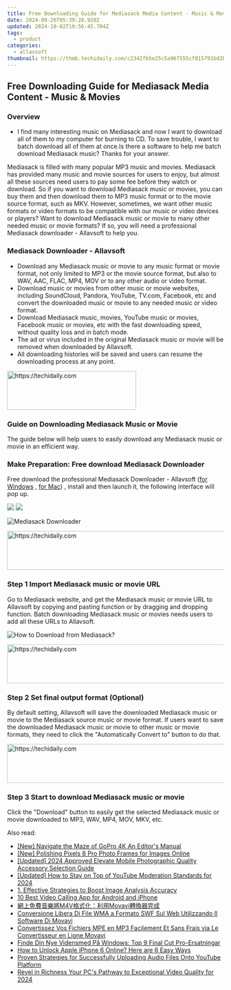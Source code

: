 ```yaml
---
title: Free Downloading Guide for Mediasack Media Content - Music & Movies
date: 2024-09-26T05:39:28.920Z
updated: 2024-10-02T19:56:45.704Z
tags:
  - product
categories:
  - allavsoft
thumbnail: https://thmb.techidaily.com/c2342fb5e25c5a967555cf815791bd2b9698b049e69b2eb389ba72dc308a7ad2.jpeg
---
```


## Free Downloading Guide for Mediasack Media Content - Music & Movies

### Overview

* I find many interesting music on Mediasack and now I want to download all of them to my computer for burning to CD. To save trouble, I want to batch download all of them at once.Is there a software to help me batch download Mediasack music? Thanks for your answer.

Mediasack is filled with many popular MP3 music and movies. Mediasack has provided many music and movie sources for users to enjoy, but almost all these sources need users to pay some fee before they watch or download. So if you want to download Mediasack music or movies, you can buy them and then download them to MP3 music format or to the movie source format, such as MKV. However, sometimes, we want other music formats or video formats to be compatible with our music or video devices or players? Want to download Mediasack music or movie to many other needed music or movie formats? If so, you will need a professional Mediasack downloader - Allavsoft to help you.

### Mediasack Downloader - Allavsoft

* Download any Mediasack music or movie to any music format or movie format, not only limited to MP3 or the movie source format, but also to WAV, AAC, FLAC, MP4, MOV or to any other audio or video format.
* Download music or movies from other music or movie websites, including SoundCloud, Pandora, YouTube, TV.com, Facebook, etc and convert the downloaded music or movie to any needed music or video format.
* Download Mediasack music, movies, YouTube music or movies, Facebook music or movies, etc with the fast downloading speed, without quality loss and in batch mode.
* The ad or virus included in the original Mediasack music or movie will be removed when downloaded by Allavsoft.
* All downloading histories will be saved and users can resume the downloading process at any point.

<!-- affiliate ads begin -->
<a href="https://aligracehair.sjv.io/c/5597632/1896505/19272" target="_top" id="1896505">
  <img src="//a.impactradius-go.com/display-ad/19272-1896505" border="0" alt="https://techidaily.com" width="300" height="90"/>
</a>
<img height="0" width="0" src="https://aligracehair.sjv.io/i/5597632/1896505/19272" style="position:absolute;visibility:hidden;" border="0" />
<!-- affiliate ads end -->

### Guide on Downloading Mediasack Music or Movie

The guide below will help users to easily download any Mediasack music or movie in an efficient way.

### Make Preparation: Free download Mediasack Downloader

Free download the professional Mediasack Downloader - Allavsoft ([for Windows](https://tools.techidaily.com/allavsoft/products/) , [for Mac](https://tools.techidaily.com/allavsoft/products/)) , install and then launch it, the following interface will pop up.

[![](https://www.allavsoft.com/how-to/../images/how-to/free-download-win.jpg)](https://tools.techidaily.com/allavsoft/products/) [![](https://www.allavsoft.com/how-to/../images/how-to/free-download-mac.jpg)](https://tools.techidaily.com/allavsoft/products/)

![Mediasack Downloader](https://www.allavsoft.com/how-to/../images/allavsoft/screen-shot-600.jpg)

<!-- affiliate ads begin -->
<a href="https://unicoeye.pxf.io/c/5597632/2134238/18498" target="_top" id="2134238">
  <img src="//a.impactradius-go.com/display-ad/18498-2134238" border="0" alt="https://techidaily.com" width="728" height="90"/>
</a>
<img height="0" width="0" src="https://unicoeye.pxf.io/i/5597632/2134238/18498" style="position:absolute;visibility:hidden;" border="0" />
<!-- affiliate ads end -->

### Step 1 Import Mediasack music or movie URL

Go to Mediasack website, and get the Mediasack music or movie URL to Allavsoft by copying and pasting function or by dragging and dropping function. Batch downloading Mediasack music or movies needs users to add all these URLs to Allavsoft.

![How to Download from Mediasack?](https://www.allavsoft.com/how-to/../images/how-to/download-rtmp-video/download-rtmp-video.jpg)

<!-- affiliate ads begin -->
<a href="https://appsumo.8odi.net/c/5597632/2144285/7443" target="_top" id="2144285">
  <img src="//a.impactradius-go.com/display-ad/7443-2144285" border="0" alt="https://techidaily.com" width="728" height="90"/>
</a>
<img height="0" width="0" src="https://appsumo.8odi.net/i/5597632/2144285/7443" style="position:absolute;visibility:hidden;" border="0" />
<!-- affiliate ads end -->

### Step 2 Set final output format (Optional)

By default setting, Allavsoft will save the downloaded Mediasack music or movie to the Mediasack source music or movie format. If users want to save the downloaded Mediasack music or movie to other music or movie formats, they need to click the "Automatically Convert to" button to do that.

<!-- affiliate ads begin -->
<a href="https://aidotcom.pxf.io/c/5597632/2129043/19576" target="_top" id="2129043">
  <img src="//a.impactradius-go.com/display-ad/19576-2129043" border="0" alt="https://techidaily.com" width="728" height="90"/>
</a>
<img height="0" width="0" src="https://aidotcom.pxf.io/i/5597632/2129043/19576" style="position:absolute;visibility:hidden;" border="0" />
<!-- affiliate ads end -->

### Step 3 Start to download Mediasack music or movie

Click the "Download" button to easily get the selected Mediasack music or movie downloaded to MP3, WAV, MP4, MOV, MKV, etc.

<ins class="adsbygoogle"
     style="display:block"
     data-ad-format="autorelaxed"
     data-ad-client="ca-pub-7571918770474297"
     data-ad-slot="1223367746"></ins>

<ins class="adsbygoogle"
     style="display:block"
     data-ad-client="ca-pub-7571918770474297"
     data-ad-slot="8358498916"
     data-ad-format="auto"
     data-full-width-responsive="true"></ins>

<span class="atpl-alsoreadstyle">Also read:</span>
<div><ul>
<li><a href="https://extra-approaches.techidaily.com/new-navigate-the-maze-of-gopro-4k-an-editors-manual/"><u>[New] Navigate the Maze of GoPro 4K An Editor's Manual</u></a></li>
<li><a href="https://extra-skills.techidaily.com/new-polishing-pixels-8-pro-photo-frames-for-images-online/"><u>[New] Polishing Pixels 8 Pro Photo Frames for Images Online</u></a></li>
<li><a href="https://vp-tips.techidaily.com/updated-2024-approved-elevate-mobile-photographic-quality-accessory-selection-guide/"><u>[Updated] 2024 Approved Elevate Mobile Photographic Quality Accessory Selection Guide</u></a></li>
<li><a href="https://eaxpv-info.techidaily.com/updated-how-to-stay-on-top-of-youtube-moderation-standards-for-2024/"><u>[Updated] How to Stay on Top of YouTube Moderation Standards for 2024</u></a></li>
<li><a href="https://win-special.techidaily.com/1-effective-strategies-to-boost-image-analysis-accuracy/"><u>1. Effective Strategies to Boost Image Analysis Accuracy</u></a></li>
<li><a href="https://screen-activity-recording.techidaily.com/10-best-video-calling-app-for-android-and-iphone/"><u>10 Best Video Calling App for Android and iPhone</u></a></li>
<li><a href="https://win-special.techidaily.com/m4vmovavi/"><u>網上免費音樂將M4V格式化：利用Movavi轉換器完成</u></a></li>
<li><a href="https://win-special.techidaily.com/conversione-libera-di-file-wma-a-formato-swf-sul-web-utilizzando-il-software-di-movavi/"><u>Conversione Libera Di File WMA a Formato SWF Sul Web Utilizzando Il Software Di Movavi</u></a></li>
<li><a href="https://win-special.techidaily.com/convertissez-vos-fichiers-mpe-en-mp3-facilement-et-sans-frais-via-le-convertisseur-en-ligne-movavi/"><u>Convertissez Vos Fichiers MPE en MP3 Facilement Et Sans Frais via Le Convertisseur en Ligne Movavi</u></a></li>
<li><a href="https://win-special.techidaily.com/finde-din-nye-vidensmed-pa-windows-top-9-final-cut-pro-ersatningar/"><u>Finde Din Nye Vidensmed På Windows: Top 9 Final Cut Pro-Ersatningar</u></a></li>
<li><a href="https://sim-unlock.techidaily.com/how-to-unlock-apple-iphone-6-online-here-are-6-easy-ways-by-drfone-ios/"><u>How to Unlock Apple iPhone 6 Online? Here are 6 Easy Ways</u></a></li>
<li><a href="https://win-special.techidaily.com/proven-strategies-for-successfully-uploading-audio-files-onto-youtube-platform/"><u>Proven Strategies for Successfully Uploading Audio Files Onto YouTube Platform</u></a></li>
<li><a href="https://fox-blue.techidaily.com/revel-in-richness-your-pcs-pathway-to-exceptional-video-quality-for-2024/"><u>Revel in Richness Your PC's Pathway to Exceptional Video Quality for 2024</u></a></li>
</ul></div>

